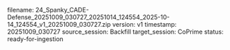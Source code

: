filename: 24_Spanky_CADE-Defense_20251009_030727_20251014_124554_2025-10-14_124554_v1_20251009_030727.zip
version: v1
timestamp: 20251009_030727
source_session: Backfill
target_session: CoPrime
status: ready-for-ingestion
